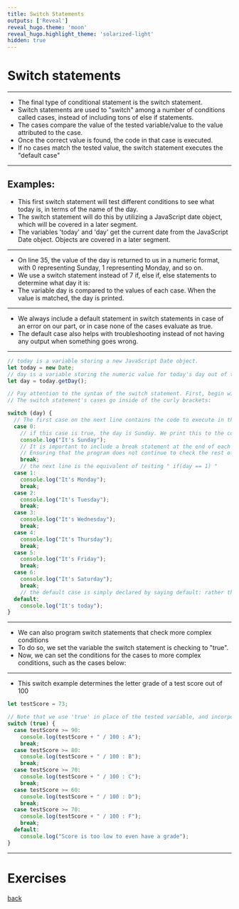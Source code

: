 ```yaml
---
title: Switch Statements
outputs: ['Reveal']
reveal_hugo.theme: 'moon'
reveal_hugo.highlight_theme: 'solarized-light'
hidden: true
---
```



# Switch statements 

---

* The final type of conditional statement is the switch statement. 
* Switch statements are used to "switch" among a number of conditions called cases, instead of including tons of else if statements. 
* The cases compare the value of the tested variable/value to the value attributed to the case.
* Once the correct value is found, the code in that case is executed.
* If no cases match the tested value, the switch statement executes the "default case" 
  
---

## Examples:

* This first switch statement will test different conditions to see what today is, in terms of the name of the day.
* The switch statement will do this by utilizing a JavaScript date object, which will be covered in a later segment.
* The variables 'today' and 'day' get the current date from the JavaScript Date object. Objects are covered in a later segment.

---

* On line 35, the value of the day is returned to us in a numeric format, with 0 representing Sunday, 1 representing Monday, and so on.
* We use a switch statement instead of 7 if, else if, else statements to determine what day it is:
* The variable day is compared to the values of each case. When the value is matched, the day is printed. 

---

* We always include a default statement in switch statements in case of an error on our part, or in case none of the cases evaluate as true. 
* The default case also helps with troubleshooting instead of not having any output when something goes wrong.

---

```js
// today is a variable storing a new JavaScript Date object. 
let today = new Date;
// day is a variable storing the numeric value for today's day out of the week
let day = today.getDay();

// Pay attention to the syntax of the switch statement. First, begin with the keyword switch() with the tested variable within the parenthesis:
// The switch statement's cases go inside of the curly brackets:

switch (day) {
  // The first case on the next line contains the code to execute in the case that day is equal to 0. This is the equivalent of testing " if(day == 0) "
  case 0:
    // if this case is true, the day is Sunday. We print this to the console.
    console.log("It's Sunday");
    // It is important to include a break statement at the end of each case in a switch statement, so that the program stops checking each condition after the case has evaluated as true, and the switch statement is exited
    // Ensuring that the program does not continue to check the rest of the cases improves the program's efficiency 
    break;
    // the next line is the equivalent of testing " if(day == 1) "
  case 1:
    console.log("It's Monday");
    break;
  case 2:
    console.log("It's Tuesday");
    break;
  case 3:
    console.log("It's Wednesday");
    break;
  case 4:
    console.log("It's Thursday");
    break;
  case 5:
    console.log("It's Friday");
    break;
  case 6:
    console.log("It's Saturday");
    break;
    // the default case is simply declared by saying default: rather than case ___: 
  default:
    console.log("It's today");
}
```

---

* We can also program switch statements that check more complex conditions
* To do so, we set the variable the switch statement is checking to "true". 
* Now, we can set the conditions for the cases to more complex conditions, such as the cases below: 

---
* This switch example determines the letter grade of a test score out of 100

```js     
let testScore = 73;

// Note that we use 'true' in place of the tested variable, and incorporate the testScore variable in the case conditions
switch (true) {
  case testScore >= 90:
    console.log(testScore + " / 100 : A");
    break;
  case testScore >= 80:
    console.log(testScore + " / 100 : B");
    break;
  case testScore >= 70:
    console.log(testScore + " / 100 : C");
    break;
  case testScore >= 60:
    console.log(testScore + " / 100 : D");
    break;
  case testScore >= 70:
    console.log(testScore + " / 100 : F");
    break;
  default:
    console.log("Score is too low to even have a grade");
}
```

---
# Exercises


[back](..)